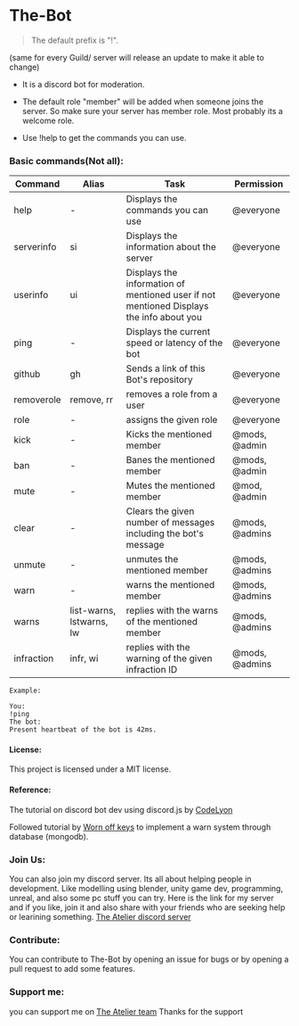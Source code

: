 # The-Bot

> The default prefix is "!".

(same for every Guild/ server will release an update to make it able to change)

* It is a discord bot for moderation.

* The default role "member" will be added when someone joins the server. So make sure your server has member role. Most probably its a welcome role.

* Use !help to get the commands you can use.

### Basic commands(Not all):

Command |  Alias   |    Task    | Permission
------- |  -----   |    ----    | ----------
help | - | Displays the commands you can use | @everyone
serverinfo | si | Displays the information about the server | @everyone
userinfo | ui | Displays the information of mentioned user if not mentioned Displays the info about you | @everyone
ping | - | Displays the current speed or latency of the bot | @everyone
github | gh | Sends a link of this Bot's repository | @everyone
removerole | remove, rr | removes a role from a user | @everyone
role | - | assigns the given role | @everyone
kick | - | Kicks the mentioned member | @mods, @admin
ban | - | Banes the mentioned member | @mods, @admin
mute | - | Mutes the mentioned member | @mod, @admin
clear | - | Clears the given number of messages including the bot's message | @mods, @admins
unmute | - | unmutes the mentioned member | @mods, @admins
warn | - | warns the mentioned member | @mods, @admins
warns | list-warns, lstwarns, lw | replies with the warns of the mentioned member | @mods, @admins
infraction | infr, wi | replies with the warning of the given infraction ID | @mods, @admins


```
Example:

You:
!ping
The bot:
Present heartbeat of the bot is 42ms.
```
#### License:

This project is licensed under a MIT license.

#### Reference:
The tutorial on discord bot dev using discord.js by 
[CodeLyon](https://youtube.com/playlist?list=PLbbLC0BLaGjpyzN1rg-gK4dUqbn8eJQq4)

Followed tutorial by [Worn off keys](https://youtu.be/mHKbU8nOW58) to implement a warn system through database (mongodb).

### Join Us:
You can also join my discord server. Its all about helping people in development. Like modelling using blender, unity game dev, programming, unreal, and also some pc stuff you can try. Here is the link for my server and if you like, join it and also share with your friends who are seeking help or learining something.
[The Atelier discord server](https://discord.gg/6Mcy5NpSpH)

### Contribute:
You can contribute to The-Bot by opening an issue for bugs or by opening a pull request to add some features. 

### Support me:
you can support me on [The Atelier team](https://www.patreon.com/the_Atelier)
Thanks for the support